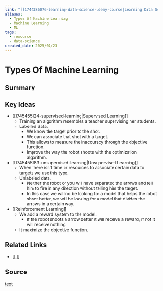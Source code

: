 ```yaml
---
link: "[[1744386076-learning-data-science-udemy-course|Learning Data Science Udemy Course]]"
aliases:
  - Types Of Machine Learning
  - Machine Learning
  - ML
tags:
  - resource
  - data-science
created_date: 2025/04/23
---
```

# Types Of Machine Learning
## Summary

## Key Ideas
- [[1745455124-supervised-learning|Supervised Learning]]
	- Training an algorithm resembles a teacher supervising her students.
	- Labelled data.
		- We know the target prior to the shot.
		- We can associate that shot with a target.
		- This allows to measure the inaccuracy through the objective function.
		- Improve the way the robot shoots with the optimization algorithm.
- [[1745455183-unsupervised-learning|Unsupervised Learning]]
	- When there isn't time or resources to associate certain data to targets we use this type.
	- Unlabeled data.
		- Neither the robot or you will have separated the arrows and tell him to fire in any direction without telling him the target.
		- In this case we will no be looking for a model that helps the robot shoot better, we will be looking for a model that divides the arrows in a certain way.
- [[Reinforcement Learning]]
	- We add a reward system to the model.
		- If the robot shoots a arrow better it will receive a reward, if not it will receive nothing.
	- It maximize the objective function.
## Related Links
- [[ ]]
## Source
[text](url) 
